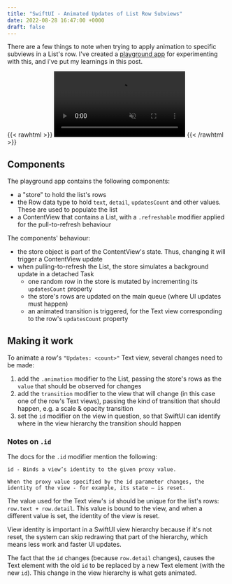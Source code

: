 ```yaml
---
title: "SwiftUI - Animated Updates of List Row Subviews"
date: 2022-08-28 16:47:00 +0000
draft: false
---
```


There are a few things to note when trying to apply animation to specific subviews in a List's row. I've created a [playground app](https://github.com/bogdanbolchis/ListRowUpdates) for experimenting with this, and i've put my learnings in this post.

{{< rawhtml >}}
<video muted playsinline style="max-width:66%">
	<source src="/animating-list-row-subviews.mp4" type="video/mp4">
</video>
{{< /rawhtml >}}

## Components

The playground app contains the following components:

- a "store" to hold the list's rows
- the Row data type to hold `text`, `detail`, `updatesCount` and other values. These are used to populate the list
- a ContentView that contains a List, with a `.refreshable` modifier applied for the pull-to-refresh behaviour

The components' behaviour:

- the store object is part of the ContentView's state. Thus, changing it will trigger a ContentView update
- when pulling-to-refresh the List, the store simulates a background update in a detached Task
	- one random row in the store is mutated by incrementing its `updatesCount` property
	- the store's rows are updated on the main queue (where UI updates must happen)
	- an animated transition is triggered, for the Text view corresponding to the row's `updatesCount` property

## Making it work

To animate a row's `"Updates: <count>"` Text view, several changes need to be made:

1. add the `.animation` modifier to the List, passing the store's rows as the `value` that should be observed for changes
2. add the `transition` modifier to the view that will change (in this case one of the row's Text views), passing the kind of transition that should happen, e.g. a scale & opacity transition
3. set the `id` modifier on the view in question, so that SwiftUI can identify where in the view hierarchy the transition should happen

### Notes on `.id`

The docs for the `.id` modifier mention the following: 

```
id - Binds a view’s identity to the given proxy value.

When the proxy value specified by the id parameter changes, the identity of the view - for example, its state — is reset.
```

The value used for the Text view's `id` should be unique for the list's rows: `row.text + row.detail`. This value is bound to the view, and when a different value is set, the identity of the view is reset.

View identity is important in a SwiftUI view hierarchy because if it's not reset, the system can skip redrawing that part of the hierarchy, which means less work and faster UI updates.

The fact that the `id` changes (because `row.detail` changes), causes the Text element with the old `id` to be replaced by a new Text element (with the new `id`). This change in the view hierarchy is what gets animated.